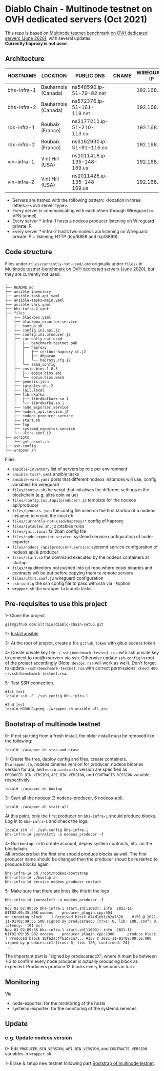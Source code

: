 # Diablo Chain - Multinode testnet on OVH dedicated servers (Oct 2021)

This repo is based on [Multinode testnet-benchmark on OVH dedicated servers (June 2020)](https://github.com/ultraio/testnet-benchmark), with several updates.  
**Currently haproxy is not used**.  

## Architecture

| HOSTNAME    | LOCATION            | PUBLIC DNS                  | CNAME                | WIREGUARD IP |
| ----------- | ------------------- | --------------------------- | -------------------- | ------------ |
| bhs-infra-1 | Bauharnois (Canada) | ns548590.ip-51-79-82.net    |                      | 192.168.1.1  |
| bhs-infra-2 | Bauharnois (Canada) | ns572376.ip-51-161-119.net  |                      | 192.168.1.2  |
| rbx-infra-1 | Roubaix (France)    | ns3177211.ip-51-210-113.eu  |                      | 192.168.1.3  |
| rbx-infra-2 | Roubaix (France)    | ns3162930.ip-51-91-116.eu   |                      | 192.168.1.4  |
| vin-infra-1 | Vint Hill (USA)     | ns1011418.ip-135-148-169.us |                      | 192.168.1.5  |
| vin-infra-2 | Vint Hill (USA)     | ns1011426.ip-135-148-169.us |                      | 192.168.1.6  |

- Servers are named with the following pattern: \<location in three letters\>-\<ovh server type\>.
- Every server is communicating with each otherr through Wireguard (= VPN tunnel).
- Every server *-infra-1 hosts a nodeos producer listening on Wireguard private IP.
- Every server *-infra-2 hosts two nodeos api listening on Wireguard private IP + listening HTTP (tcp/8888 and tcp/8889).


## Code structure
Files under `files/currently-not-used/` are originally under `files/` in [Multinode testnet-benchmark on OVH dedicated servers (June 2020)](https://github.com/ultraio/testnet-benchmark), but they are currently not used.   

```
.
├── README.md
├── ansible-inventory
├── ansible-task-api.yaml
├── ansible-tasks-main.yaml
├── ansible-vars.yaml
├── bhs-infra-2.conf
├── files
│   ├── blackbox.yaml
│   ├── blackbox_exporter.service
│   ├── bootup.sh
│   ├── config.ini.api.j2
│   ├── config.ini.producer.j2
│   ├── currently-not-used
│   │   ├── benchmark-testnet.pub
│   │   ├── haproxy
│   │   │   ├── certbot-haproxy.sh.j2
│   │   │   ├── dhparam
│   │   │   └── haproxy.cfg.j2
│   │   └── sshd_config
│   ├── eosio.bios.1.8.3
│   │   ├── eosio.bios.abi
│   │   └── eosio.bios.wasm
│   ├── genesis.json
│   ├── iptables.sh.j2
│   ├── jail.local
│   ├── librdkafka
│   │   ├── librdkafka++.so.1
│   │   └── librdkafka.so.1
│   ├── node_exporter.service
│   ├── nodeos_api.service.j2
│   ├── nodeos_producer.service
│   ├── start.sh
│   ├── tmp
│   ├── systemd_exporter.service
│   └── ultra.conf.j2
├── scripts
│   └── get_asset.sh
├── ssh-config
└── wrapper.sh
```

Files:

- `ansible-inventory` list of servers by role per environment
- `ansible-task*.yaml` ansible tasks
- `ansible-vars.yaml` ports that different nodeos instances will use, config variables for wireguard
- `files/bootup.sh` the script that initialises the different settings in the blockchain (e.g. ultra coin value)
- `files/config.ini.(api|producer).j2` template for the nodeos api/producer
- `files/genesis.json` the config file used on the first startup of a nodeos instance to create the local db
- `files/currently-not-used/haproxy/*` config of haproxy
- `files/iptables.sh.j2` iptables rules
- `files/jail.local` fail2ban config file
- `files/node_exporter.service`: systemd service configuration of node-exporter
- `files/nodeos_(api|producer).service`: systemd service configuration of nodeos api & producer
- `files/start.sh` the command executed by the nodeos containers at startup.
- `files/tmp` directory not pushed into git repo where eosio binaries and contracts will be put before copying them to remote servers
- `files/ultra.conf.j2` wireguard configuration
- `ssh-config` the ssh config file to pass with ssh via `-F`option
- `wrapper.sh` the wrapper to launch tasks

## Pre-requisites to use this project

1- Clone the project.
```
git@github.com:ultraio/diablo-chain-setup.git
```

2- [Install ansible](https://docs.ansible.com/ansible/latest/installation_guide/intro_installation.html).

3- At the root of project, create a file `github_token` with gitub access token.

4- Create private key file `~/.ssh/benchmark-testnet.rsa` with ssh private key to connect to root@\<server\> via ssh. Otherwise update `ssh-config` in root of the project accordingly (Note: `devops.rsa` will work as well). Don't forget to update `~/ssh/benchmark-testnet.rsa` with correct permissions: `chmod 400 ~/.ssh/benchmark-testnet.rsa`.

5- Test SSH connection.
```
#1st test
local# ssh -F ./ssh-config bhs-infra-1

#2nd test
local# MODULE=ping ./wrapper.sh ansible all_eos
```

## Bootstrap of multinode testnet

0- If not starting from a fresh install, the older install must be removed like the following:
```
local# ./wrapper.sh stop-and-erase
```

1- Create file tree, deploy config and files, create containers.  
In `wrapper.sh`, nodeos binaries version for producer, nodeos binaries version for api, and `eosio.contracts` version are specified as `PRODUCER_BIN_VERSION`, `API_BIN_VERSION`, and `CONTRACTS_VERSION` variable, respectively.
```
local# ./wrapper.sh bootup
```

3- Start all the nodeos (3 nodeos-producer, 6 nodeos-api).
```
local# ./wrapper.sh start-all
```
At this point, only the first producer on `bhs-infra-1` should produce blocks.  
Log in to `bhs-infra-1`  and check the logs.
```
local# ssh -F ./ssh-config bhs-infra-1
bhs-infra-1# journalctl -u nodeos_producer -f
```

4- Run `bootup.sh` to create account, deploy system contracts, etc. on the blockchain.  
All producers but the first one should produce blocks as well. The first producer name should be changed then the producer shoud be restarted to produce blocks again.
```
bhs-infra-1# cd /root/nodeos-bootstrap
bhs-infra-1# ./bootup.sh
bhs-infra-1# service nodeos_producer restart
```

5- Make sure that there are lines like this in the logs
```
bhs-infra-1# journalctl -u nodeos_producer -f
...
Nov 01 02:09:35 bhs-infra-1 start.sh[11693]: info  2021-11-01T02:09:35.308 nodeos    producer_plugin.cpp:604       on_incoming_block    ] Received block 874d1eb1eb2a7620... #156 @ 2021-11-01T02:09:35.500 signed by produceracc3 [trxs: 0, lib: 108, conf: 0, latency: -191 ms]
Nov 01 02:09:35 bhs-infra-1 start.sh[11693]: info  2021-11-01T02:09:35.902 nodeos    producer_plugin.cpp:2908      produce_block        ] Produced block 20f62acff61d7ca7... #157 @ 2021-11-01T02:09:36.000 signed by produceracc1 [trxs: 0, lib: 120, confirmed: 24]
...
```
The important part is "signed by produceraccX", where X must be between 1-3 to confirm every node producer is actually producing block as expected. Producers produce 12 blocks every 6 seconds in turn. 

## Monitoring

Via
* node-exporter: for the monitoring of the hosts
* systemd-exporter: for the monitoring of the systemd services

## Update

### e.g. Update nodeos version

0- Edit `PRODUCER_BIN_VERSION`, `API_BIN_VERSION`, and `CONTRACTS_VERSION` variables in `wrapper.sh`.

1- Erase & setup new testnet following part [Bootstrap of multinode testnet](#bootstrap-of-multinode-testnet).
